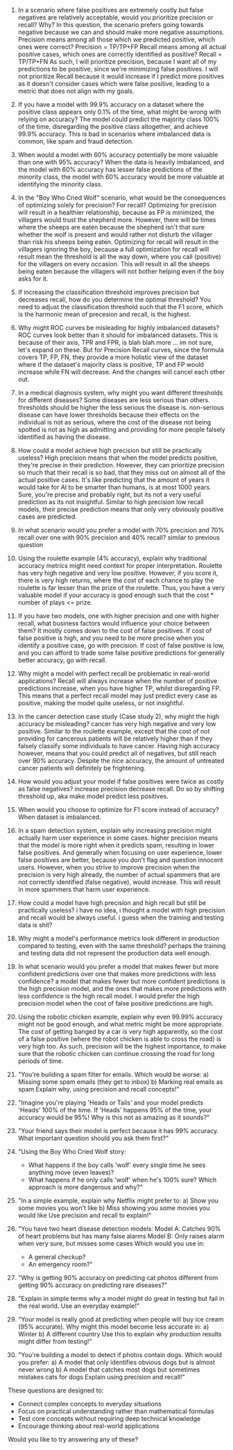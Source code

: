 1. In a scenario where false positives are extremely costly but false negatives are relatively acceptable, would you prioritize precision or recall? Why?
In this question, the scenario prefers going towards negative because we can and should make more negative assumptions.
Precision means among all those which we predicted positive, which ones were correct?
Precision = TP/TP+FP
Recall means among all actual positive cases, which ones are correctly identified as positive?
Recall = TP/TP+FN
As such, I will prioritize precision, because I want all of my predictions to be positive, since we're minimizing false positives. I will not prioritize Recall because it would increase if I predict more positives as it doesn't consider cases which were false positive, leading to a metric that does not align with my goals.


2. If you have a model with 99.9% accuracy on a dataset where the positive class appears only 0.1% of the time, what might be wrong with relying on accuracy?
The model could predict the majority class 100% of the time, disregarding the positive class altogether, and achieve 99.9% accuracy. This is bad in scenarios where imbalanced data is common, like spam and fraud detection.

3. When would a model with 60% accuracy potentially be more valuable than one with 95% accuracy?
When the data is heavily imbalanced, and the model with 60% accuracy has lesser false predictions of the minority class, the model with 60% accuracy would be more valuable at identifying the minority class.

4. In the "Boy Who Cried Wolf" scenario, what would be the consequences of optimizing solely for precision? For recall?
Optimizing for precision will result in a healthier relationship, because as FP is minimized, the villagers would trust the shepherd more. However, there will be times where the sheeps are eaten because the shepherd isn't that sure whether the wolf is present and would rather not disturb the villager than risk his sheeps being eaten.
Optimizing for recall will result in the villagers ignoring the boy, because a full optimization for recall will result mean the threshold is all the way down, where you call (positive) for the villagers on every occasion. This will result in all the sheeps being eaten because the villagers will not bother helping even if the boy asks for it.

5. If increasing the classification threshold improves precision but decreases recall, how do you determine the optimal threshold?
You need to adjust the classification threshold such that the F1 score, which is the harmonic mean of precesion and recall, is the highest. 

6. Why might ROC curves be misleading for highly imbalanced datasets?
ROC curves look better than it should for imbalanced datasets. This is because of their axis, TPR and FPR, is blah blah more ... im not sure, let's expand on these. But for Precision Recall curves, since the formula covers TP, FP, FN, they provide a more holistic view of the dataset where if the dataset's majority class is positive, TP and FP would increase while FN will decrease. And the changes will cancel each other out.

7. In a medical diagnosis system, why might you want different thresholds for different diseases?
Some diseases are less serious than others. thresholds should be higher the less serious the disease is. non-serious disease can have lower thresholds because their effects on the individual is not as serious, where the cost of the disease not being spotted is not as high as admitting and providing for more people falsely identified as having the disease.

8. How could a model achieve high precision but still be practically useless?
High precision means that when the model predicts positive, they're precise in their prediction. However, they can prioritize precision so much that their recall is so bad, that they miss out on almost all of the actual positive cases. It's like predicting that the amount of years it would take for AI to be smarter than humans, is at most 1000 years. Sure, you're precise and probably right, but its not a very useful prediction as its not insightful. Similar to high precision low recall models, their precise prediction means that only very obviously positive cases are predicted.

9. In what scenario would you prefer a model with 70% precision and 70% recall over one with 90% precision and 40% recall?
similar to previous question

10. Using the roulette example (4% accuracy), explain why traditional accuracy metrics might need context for proper interpretation.
Roulette has very high negative and very low positive. However, if you score it, there is very high returns, where the cost of each chance to play the roulette is far lesser than the prize of the roulette. Thus, you have a very valuable model if your accuracy is good enough such that the cost * number of plays <= prize.

11. If you have two models, one with higher precision and one with higher recall, what business factors would influence your choice between them?
It mostly comes down to the cost of false positives. If cost of false positive is high, and you need to be more precise when you identify a positive case, go with precision. If cost of false positive is low, and you can afford to trade some false positive predictions for generally better accuracy, go with recall.

12. Why might a model with perfect recall be problematic in real-world applications?
Recall will always increase when the number of positive predictions increase, when you have higher TP, whilst disregarding FP. This means that a perfect recall model may just predict every case as positive, making the model quite useless, or not insightful.

13. In the cancer detection case study (Case study 2), why might the high accuracy be misleading?
cancer has very high negative and very low positive. Similar to the roulette example, except that the cost of not providing for cancerous patients will be relatively higher than if they falsely classify some individuals to have cancer. Having high accuracy however, means that you could predict all of negatives, but still reach over 90% accuracy. Despite the nice accuracy, the amount of untreated cancer patients will definitely be frightening.

14. How would you adjust your model if false positives were twice as costly as false negatives?
increase precision decrease recall. Do so by shifting threshold up, aka make model predict less positives.

15. When would you choose to optimize for F1 score instead of accuracy?
When dataset is imbalanced.

16. In a spam detection system, explain why increasing precision might actually harm user experience in some cases.
higher precision means that the model is more right when it predicts spam, resulting in lower false positives. And generally when focusing on user experience, lower false positives are better, because you don't flag and question innocent users. However, when you strive to improve precision when the precision is very high already, the number of actual spammers that are not correctly identified (false negative), would increase. This will result in more spammers that harm user experience.

17. How could a model have high precision and high recall but still be practically useless?
i have no idea, i thought a model with high precision and recall would be always useful. i guess when the training and testing data is shit?

18. Why might a model's performance metrics look different in production compared to testing, even with the same threshold?
perhaps the training and testing data did not represent the production data well enough.

19. In what scenario would you prefer a model that makes fewer but more confident predictions over one that makes more predictions with less confidence?
a model that makes fewer but more confident predictions is the high precision model, and the ones that makes more predictions with less confidence is the high recall model. I would prefer the high precision model when the cost of false positive predictions are high.

20. Using the robotic chicken example, explain why even 99.99% accuracy might not be good enough, and what metric might be more appropriate.
The cost of getting banged by a car is very high apparently, so the cost of a false positive (where the robot chicken is able to cross the road) is very high too. As such, precision will be the highest importance, to make sure that the robotic chicken can continue crossing the road for long periods of time.


1. "You're building a spam filter for emails. Which would be worse:
   a) Missing some spam emails (they get to inbox)
   b) Marking real emails as spam
   Explain why, using precision and recall concepts!"


2. "Imagine you're playing 'Heads or Tails' and your model predicts 'Heads' 100% of the time. If 'Heads' happens 95% of the time, your accuracy would be 95%! Why is this not as amazing as it sounds?"

3. "Your friend says their model is perfect because it has 99% accuracy. What important question should you ask them first?"

4. "Using the Boy Who Cried Wolf story:
   - What happens if the boy calls 'wolf' every single time he sees anything move (even leaves)?
   - What happens if he only calls 'wolf' when he's 100% sure?
   Which approach is more dangerous and why?"

5. "In a simple example, explain why Netflix might prefer to:
   a) Show you some movies you won't like
   b) Miss showing you some movies you would like
   Use precision and recall to explain!"

6. "You have two heart disease detection models:
   Model A: Catches 90% of heart problems but has many false alarms
   Model B: Only raises alarm when very sure, but misses some cases
   Which would you use in:
   - A general checkup?
   - An emergency room?"

7. "Why is getting 90% accuracy on predicting cat photos different from getting 90% accuracy on predicting rare diseases?"

8. "Explain in simple terms why a model might do great in testing but fail in the real world. Use an everyday example!"

9. "Your model is really good at predicting when people will buy ice cream (95% accurate). Why might this model become less accurate in:
   a) Winter
   b) A different country
   Use this to explain why production results might differ from testing!"

10. "You're building a model to detect if photos contain dogs. Which would you prefer:
    a) A model that only identifies obvious dogs but is almost never wrong
    b) A model that catches most dogs but sometimes mistakes cats for dogs
    Explain using precision and recall!"

These questions are designed to:
- Connect complex concepts to everyday situations
- Focus on practical understanding rather than mathematical formulas
- Test core concepts without requiring deep technical knowledge
- Encourage thinking about real-world applications

Would you like to try answering any of these?
